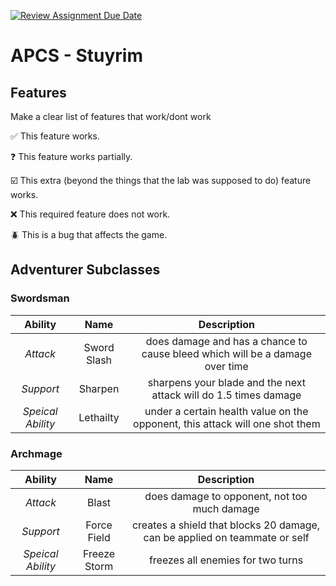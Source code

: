 [![Review Assignment Due Date](https://classroom.github.com/assets/deadline-readme-button-22041afd0340ce965d47ae6ef1cefeee28c7c493a6346c4f15d667ab976d596c.svg)](https://classroom.github.com/a/KprAwj1n)
# APCS - Stuyrim

## Features

Make a clear list of features that work/dont work

:white_check_mark: This feature works.

:question: This feature works partially.

:ballot_box_with_check: This extra (beyond the things that the lab was supposed to do) feature works.

:x: This required feature does not work.

:beetle: This is a bug that affects the game.


## Adventurer Subclasses

### Swordsman 
| Ability | Name | Description |
| :-----: | :-----: | :-----: |
| _Attack_ | Sword Slash | does damage and has a chance to cause bleed which will be a damage over time |
| _Support_ | Sharpen | sharpens your blade and the next attack will do 1.5 times damage |
| _Speical Ability_ | Lethailty | under a certain health value on the opponent, this attack will one shot them |

### Archmage
| Ability | Name | Description |
| :-----: | :-----: | :-----: |
| _Attack_ | Blast | does damage to opponent, not too much damage |
| _Support_ | Force Field | creates a shield that blocks 20 damage, can be applied on teammate or self |
| _Speical Ability_ | Freeze Storm |freezes all enemies for two turns |

